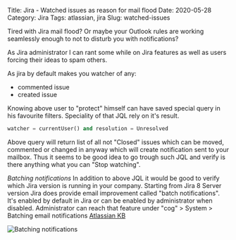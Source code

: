 Title: Jira - Watched issues as reason for mail flood
Date: 2020-05-28
Category: Jira
Tags: atlassian, jira
Slug: watched-issues

Tired with Jira mail flood? Or maybe your Outlook rules are working seamlessly enough to not to disturb you with notifications?

As Jira administrator I can rant some while on Jira features as well as users forcing their ideas to spam others.

As jira by default makes you watcher of any:
- commented issue
- created issue

Knowing above user to "protect" himself can have saved special query in his favourite filters. Speciality of that JQL rely on it's result.

```sql
watcher = currentUser() and resolution = Unresolved
```

Above query will return list of all not "Closed" issues which can be moved, commented or changed in anyway which will create notification sent to your mailbox. Thus it seems to be good idea to go trough such JQL and verify is there anything what you can "Stop watching".

*Batching notifications*
In addition to above JQL it would be good to verify which Jira version is running in your company. Starting from Jira 8 Server version Jira does provide email improvement called "batch notifications". It's enabled by default in Jira or can be enabled by administrator when disabled. Administrator can reach that feature under "cog" > System > Batching email notifications [Atlassian KB](https://confluence.atlassian.com/adminjiraserver080/configuring-email-notifications-967897768.html)

![Batching notifications]({static}/images/jira_email_batch.png "Email_batching")
